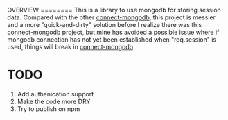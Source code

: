OVERVIEW ======== This is a library to use mongodb for storing session data.  Compared with the other [connect-mongodb](https://github.com/masylum/connect-mongodb), this project is messier and a more "quick-and-dirty" solution before I realize there was this [connect-mongodb](https://github.com/masylum/connect-mongodb) project, but mine has avoided a possible issue where if mongodb connection has not yet been established when "req.session" is used, things will break in [connect-mongodb](https://github.com/masylum/connect-mongodb) 

TODO
====
1. Add authenication support
2. Make the code more DRY
3. Try to publish on npm
